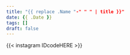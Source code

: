 ```yaml
---
title: "{{ replace .Name "-" " " | title }}"
date: {{ .Date }}
tags: []
draft: false
---
```

{{< instagram IDcodeHERE >}}
